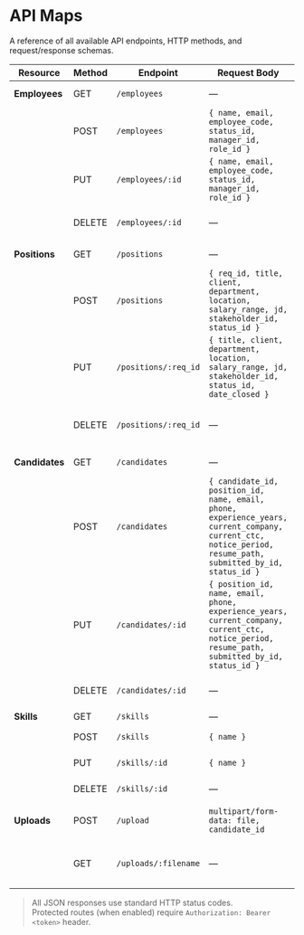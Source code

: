 # API Maps

A reference of all available API endpoints, HTTP methods, and request/response schemas.

| Resource       | Method | Endpoint                      | Request Body                                                                                                                                      | Description                          |
| -------------- | ------ | ----------------------------- | ------------------------------------------------------------------------------------------------------------------------------------------------- | ------------------------------------ |
| **Employees**  | GET    | `/employees`                  | —                                                                                                                                                 | List all employees                   |
|                | POST   | `/employees`                  | `{ name, email, employee_code, status_id, manager_id, role_id }`                                                                                  | Create a new employee                |
|                | PUT    | `/employees/:id`              | `{ name, email, employee_code, status_id, manager_id, role_id }`                                                                                  | Update employee by ID                |
|                | DELETE | `/employees/:id`              | —                                                                                                                                                 | Delete employee by ID                |
| **Positions**  | GET    | `/positions`                  | —                                                                                                                                                 | List all positions                   |
|                | POST   | `/positions`                  | `{ req_id, title, client, department, location, salary_range, jd, stakeholder_id, status_id }`                                                     | Create a new position                |
|                | PUT    | `/positions/:req_id`          | `{ title, client, department, location, salary_range, jd, stakeholder_id, status_id, date_closed }`                                               | Update position by requisition ID    |
|                | DELETE | `/positions/:req_id`          | —                                                                                                                                                 | Delete position by requisition ID    |
| **Candidates** | GET    | `/candidates`                 | —                                                                                                                                                 | List all candidates                  |
|                | POST   | `/candidates`                 | `{ candidate_id, position_id, name, email, phone, experience_years, current_company, current_ctc, notice_period, resume_path, submitted_by_id, status_id }` | Create a new candidate               |
|                | PUT    | `/candidates/:id`             | `{ position_id, name, email, phone, experience_years, current_company, current_ctc, notice_period, resume_path, submitted_by_id, status_id }`     | Update candidate by ID               |
|                | DELETE | `/candidates/:id`             | —                                                                                                                                                 | Delete candidate by ID               |
| **Skills**     | GET    | `/skills`                     | —                                                                                                                                                 | List all skills                      |
|                | POST   | `/skills`                     | `{ name }`                                                                                                                                        | Create a new skill                   |
|                | PUT    | `/skills/:id`                 | `{ name }`                                                                                                                                        | Update skill by ID                   |
|                | DELETE | `/skills/:id`                 | —                                                                                                                                                 | Delete skill by ID                   |
| **Uploads**    | POST   | `/upload`                     | `multipart/form-data: file, candidate_id`                                                                                                         | Upload a file, returns file path     |
|                | GET    | `/uploads/:filename`          | —                                                                                                                                                 | Download or view an uploaded file    |

> All JSON responses use standard HTTP status codes.  
> Protected routes (when enabled) require `Authorization: Bearer <token>` header.
